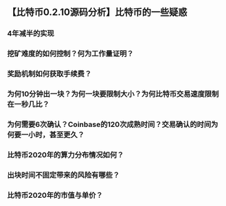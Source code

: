 ## 【比特币0.2.10源码分析】比特币的一些疑惑

### 4年减半的实现

### 挖矿难度的如何控制？何为工作量证明？
### 奖励机制如何获取手续费？
### 为何10分钟出一块？为何一块要限制大小？为何比特币交易速度限制在一秒几比？
### 为何需要6次确认？Coinbase的120次成熟时间？交易确认的时间为何要一小时，甚至更久？
### 比特币2020年的算力分布情况如何？
### 出块时间不固定带来的风险有哪些？
### 比特币2020年的市值与单价？
